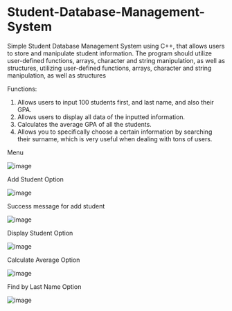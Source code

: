 # Student-Database-Management-System
Simple Student Database Management System using C++, that allows users to store and manipulate student information. The program should utilize user-defined functions, arrays, character and string manipulation, as well as structures, utilizing user-defined functions, arrays, character and string manipulation, as well as structures

Functions:
1. Allows users to input 100 students first, and last name, and also their GPA.
2. Allows users to display all data of the inputted information.
3. Calculates the average GPA of all the students.
4. Allows you to specifically choose a certain information by searching their surname, which is very useful when dealing with tons of users.

Menu

 ![image](https://github.com/carlmarinyo/Student-Database-Management-System/assets/97602174/8a6a8c70-7cc3-4f73-98de-463f2adc0108)
 

Add Student Option

![image](https://github.com/carlmarinyo/Student-Database-Management-System/assets/97602174/06587ae1-8bb6-4fc0-a11e-6afa28a3057a)

Success message for add student

![image](https://github.com/carlmarinyo/Student-Database-Management-System/assets/97602174/1b1fd6c6-6f40-4b13-9a85-2b7f548527aa)

Display Student Option

![image](https://github.com/carlmarinyo/Student-Database-Management-System/assets/97602174/0e3f1999-8e36-4652-9923-14911d173302)

Calculate Average Option

![image](https://github.com/carlmarinyo/Student-Database-Management-System/assets/97602174/d79f5e82-a7ef-47c9-a27d-dc0f1f4ef17e)

Find by Last Name Option

![image](https://github.com/carlmarinyo/Student-Database-Management-System/assets/97602174/5bfc5930-4cac-4f21-9ce3-32bdb5bf874e)








